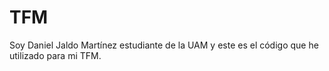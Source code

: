 # TFM
Soy Daniel Jaldo Martínez estudiante de la UAM y este es el código que he utilizado para mi TFM.
